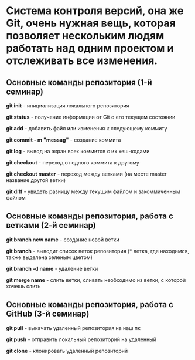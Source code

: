 # Система контроля версий, она же Git, очень нужная вещь, которая позволяет нескольким людям работать над одним проектом и отслеживать все изменения.

## Основные команды репозитория (1-й семинар)

**git init** - инициализация локального репозитория

**git status** - получение информации от Git о его текущем состоянии

**git add** - добавить файл или изменения к следующему коммиту

**git commit - m "messag"** - создание коммита

**git log** - вывод на экран всех коммитов с их хеш-кодами

**git checkout** - переход от одного коммита к другому

**git checkout master** - переход между ветками (на месте master название другой ветки)

**git diff** - увидеть разницу между текущим файлом и закоммиченным файлом

## Основные команды репозитория, работа с ветками (2-й семинар)

**git branch new name** - создание новой ветки

**git branch** - выводит список веток репозитория (* ветка, где находимся, также выделена зеленым цветом)

**git branch -d name** - удаление ветки

**git merge name** - слить ветки, сливать необходимо из ветки, с которой хочешь слить

## Основные команды репозитория, работа с GitHub (3-й семинар)

**git pull** - выкачать удаленный репозитория на наш пк

**git push** - отправить локальный репозиторий на удаленный

**git clone** - клонировать удаленный репозиторий
